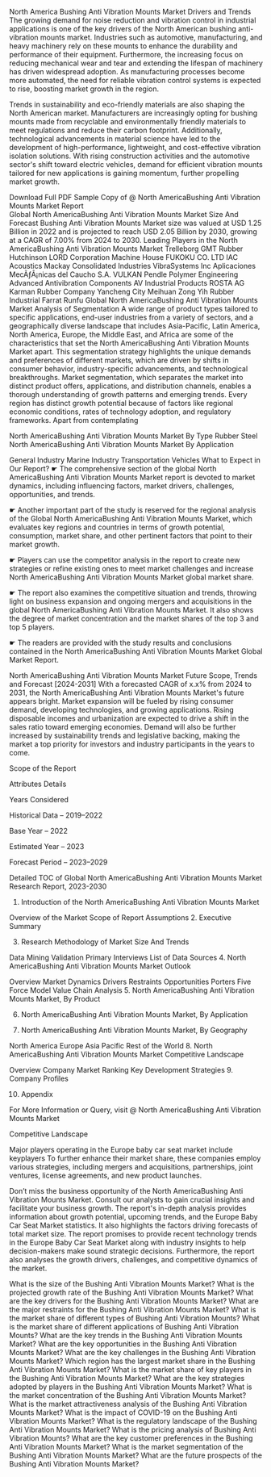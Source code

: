North America Bushing Anti Vibration Mounts Market Drivers and Trends
The growing demand for noise reduction and vibration control in industrial applications is one of the key drivers of the North American bushing anti-vibration mounts market. Industries such as automotive, manufacturing, and heavy machinery rely on these mounts to enhance the durability and performance of their equipment. Furthermore, the increasing focus on reducing mechanical wear and tear and extending the lifespan of machinery has driven widespread adoption. As manufacturing processes become more automated, the need for reliable vibration control systems is expected to rise, boosting market growth in the region.

Trends in sustainability and eco-friendly materials are also shaping the North American market. Manufacturers are increasingly opting for bushing mounts made from recyclable and environmentally friendly materials to meet regulations and reduce their carbon footprint. Additionally, technological advancements in material science have led to the development of high-performance, lightweight, and cost-effective vibration isolation solutions. With rising construction activities and the automotive sector's shift toward electric vehicles, demand for efficient vibration mounts tailored for new applications is gaining momentum, further propelling market growth.

Download Full PDF Sample Copy of @ North AmericaBushing Anti Vibration Mounts Market Report  
Global North AmericaBushing Anti Vibration Mounts Market Size And Forecast
Bushing Anti Vibration Mounts Market size was valued at USD 1.25 Billion in 2022 and is projected to reach USD 2.05 Billion by 2030, growing at a CAGR of 7.00% from 2024 to 2030.
Leading Players in the North AmericaBushing Anti Vibration Mounts Market
Trelleborg
GMT Rubber
Hutchinson
LORD Corporation
Machine House
FUKOKU CO.
LTD
IAC Acoustics
Mackay Consolidated Industries
VibraSystems Inc Aplicaciones MecÃƒÂ¡nicas del Caucho S.A.
VULKAN
Pendle Polymer Engineering
Advanced Antivibration Components
AV Industrial Products
ROSTA AG
Karman Rubber Company
Yancheng City Meihuan
Zong Yih Rubber Industrial
Farrat
Runfu
Global North AmericaBushing Anti Vibration Mounts Market Analysis of Segmentation
A wide range of product types tailored to specific applications, end-user industries from a variety of sectors, and a geographically diverse landscape that includes Asia-Pacific, Latin America, North America, Europe, the Middle East, and Africa are some of the characteristics that set the North AmericaBushing Anti Vibration Mounts Market apart. This segmentation strategy highlights the unique demands and preferences of different markets, which are driven by shifts in consumer behavior, industry-specific advancements, and technological breakthroughs. Market segmentation, which separates the market into distinct product offers, applications, and distribution channels, enables a thorough understanding of growth patterns and emerging trends. Every region has distinct growth potential because of factors like regional economic conditions, rates of technology adoption, and regulatory frameworks. Apart from contemplating

North AmericaBushing Anti Vibration Mounts Market By Type
Rubber
Steel
North AmericaBushing Anti Vibration Mounts Market By Application

General Industry
Marine Industry
Transportation Vehicles
What to Expect in Our Report?
☛ The comprehensive section of the global North AmericaBushing Anti Vibration Mounts Market report is devoted to market dynamics, including influencing factors, market drivers, challenges, opportunities, and trends.

☛ Another important part of the study is reserved for the regional analysis of the Global North AmericaBushing Anti Vibration Mounts Market, which evaluates key regions and countries in terms of growth potential, consumption, market share, and other pertinent factors that point to their market growth.

☛ Players can use the competitor analysis in the report to create new strategies or refine existing ones to meet market challenges and increase North AmericaBushing Anti Vibration Mounts Market global market share.

☛ The report also examines the competitive situation and trends, throwing light on business expansion and ongoing mergers and acquisitions in the global North AmericaBushing Anti Vibration Mounts Market. It also shows the degree of market concentration and the market shares of the top 3 and top 5 players.

☛ The readers are provided with the study results and conclusions contained in the North AmericaBushing Anti Vibration Mounts Market Global Market Report.

North AmericaBushing Anti Vibration Mounts Market Future Scope, Trends and Forecast [2024-2031]
With a forecasted CAGR of x.x% from 2024 to 2031, the North AmericaBushing Anti Vibration Mounts Market's future appears bright. Market expansion will be fueled by rising consumer demand, developing technologies, and growing applications. Rising disposable incomes and urbanization are expected to drive a shift in the sales ratio toward emerging economies. Demand will also be further increased by sustainability trends and legislative backing, making the market a top priority for investors and industry participants in the years to come.

Scope of the Report

Attributes Details

Years Considered

Historical Data – 2019–2022

Base Year – 2022

Estimated Year – 2023

Forecast Period – 2023–2029

Detailed TOC of Global North AmericaBushing Anti Vibration Mounts Market Research Report, 2023-2030
1. Introduction of the North AmericaBushing Anti Vibration Mounts Market

Overview of the Market
Scope of Report
Assumptions
2. Executive Summary

3. Research Methodology of Market Size And Trends

Data Mining
Validation
Primary Interviews
List of Data Sources
4. North AmericaBushing Anti Vibration Mounts Market Outlook

Overview
Market Dynamics
Drivers
Restraints
Opportunities
Porters Five Force Model
Value Chain Analysis
5. North AmericaBushing Anti Vibration Mounts Market, By Product

6. North AmericaBushing Anti Vibration Mounts Market, By Application

7. North AmericaBushing Anti Vibration Mounts Market, By Geography

North America
Europe
Asia Pacific
Rest of the World
8. North AmericaBushing Anti Vibration Mounts Market Competitive Landscape

Overview
Company Market Ranking
Key Development Strategies
9. Company Profiles

10. Appendix

For More Information or Query, visit @ North AmericaBushing Anti Vibration Mounts Market

Competitive Landscape

Major players operating in the Europe baby car seat market include keyplayers To further enhance their market share, these companies employ various strategies, including mergers and acquisitions, partnerships, joint ventures, license agreements, and new product launches.

Don’t miss the business opportunity of the North AmericaBushing Anti Vibration Mounts Market. Consult our analysts to gain crucial insights and facilitate your business growth.
The report's in-depth analysis provides information about growth potential, upcoming trends, and the Europe Baby Car Seat Market statistics. It also highlights the factors driving forecasts of total market size. The report promises to provide recent technology trends in the Europe Baby Car Seat Market along with industry insights to help decision-makers make sound strategic decisions. Furthermore, the report also analyses the growth drivers, challenges, and competitive dynamics of the market.

What is the size of the Bushing Anti Vibration Mounts Market?
What is the projected growth rate of the Bushing Anti Vibration Mounts Market?
What are the key drivers for the Bushing Anti Vibration Mounts Market?
What are the major restraints for the Bushing Anti Vibration Mounts Market?
What is the market share of different types of Bushing Anti Vibration Mounts?
What is the market share of different applications of Bushing Anti Vibration Mounts?
What are the key trends in the Bushing Anti Vibration Mounts Market?
What are the key opportunities in the Bushing Anti Vibration Mounts Market?
What are the key challenges in the Bushing Anti Vibration Mounts Market?
Which region has the largest market share in the Bushing Anti Vibration Mounts Market?
What is the market share of key players in the Bushing Anti Vibration Mounts Market?
What are the key strategies adopted by players in the Bushing Anti Vibration Mounts Market?
What is the market concentration of the Bushing Anti Vibration Mounts Market?
What is the market attractiveness analysis of the Bushing Anti Vibration Mounts Market?
What is the impact of COVID-19 on the Bushing Anti Vibration Mounts Market?
What is the regulatory landscape of the Bushing Anti Vibration Mounts Market?
What is the pricing analysis of Bushing Anti Vibration Mounts?
What are the key customer preferences in the Bushing Anti Vibration Mounts Market?
What is the market segmentation of the Bushing Anti Vibration Mounts Market?
What are the future prospects of the Bushing Anti Vibration Mounts Market?
